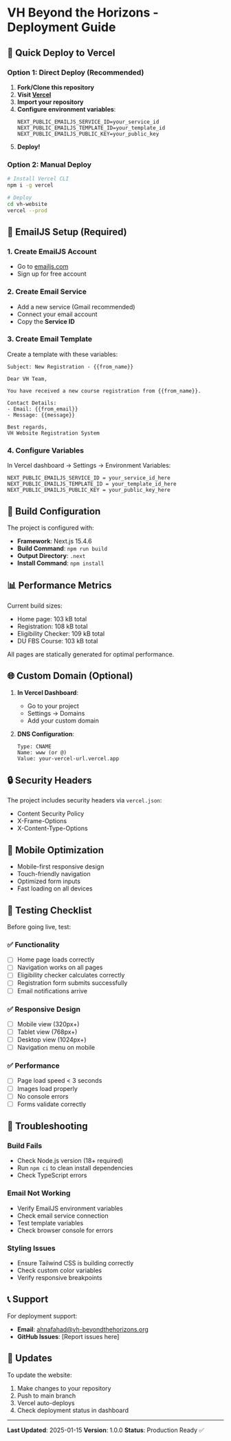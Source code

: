 # VH Beyond the Horizons - Deployment Guide

## 🚀 Quick Deploy to Vercel

### Option 1: Direct Deploy (Recommended)

1. **Fork/Clone this repository**
2. **Visit [Vercel](https://vercel.com/new)**
3. **Import your repository**
4. **Configure environment variables**:
   ```
   NEXT_PUBLIC_EMAILJS_SERVICE_ID=your_service_id
   NEXT_PUBLIC_EMAILJS_TEMPLATE_ID=your_template_id  
   NEXT_PUBLIC_EMAILJS_PUBLIC_KEY=your_public_key
   ```
5. **Deploy!**

### Option 2: Manual Deploy

```bash
# Install Vercel CLI
npm i -g vercel

# Deploy
cd vh-website
vercel --prod
```

## 📧 EmailJS Setup (Required)

### 1. Create EmailJS Account
- Go to [emailjs.com](https://www.emailjs.com/)
- Sign up for free account

### 2. Create Email Service
- Add a new service (Gmail recommended)
- Connect your email account
- Copy the **Service ID**

### 3. Create Email Template
Create a template with these variables:
```
Subject: New Registration - {{from_name}}

Dear VH Team,

You have received a new course registration from {{from_name}}.

Contact Details:
- Email: {{from_email}}
- Message: {{message}}

Best regards,
VH Website Registration System
```

### 4. Configure Variables
In Vercel dashboard → Settings → Environment Variables:
```
NEXT_PUBLIC_EMAILJS_SERVICE_ID = your_service_id_here
NEXT_PUBLIC_EMAILJS_TEMPLATE_ID = your_template_id_here
NEXT_PUBLIC_EMAILJS_PUBLIC_KEY = your_public_key_here
```

## 🔧 Build Configuration

The project is configured with:
- **Framework**: Next.js 15.4.6
- **Build Command**: `npm run build`
- **Output Directory**: `.next`
- **Install Command**: `npm install`

## 📊 Performance Metrics

Current build sizes:
- Home page: 103 kB total
- Registration: 108 kB total  
- Eligibility Checker: 109 kB total
- DU FBS Course: 103 kB total

All pages are statically generated for optimal performance.

## 🌐 Custom Domain (Optional)

1. **In Vercel Dashboard**:
   - Go to your project
   - Settings → Domains
   - Add your custom domain

2. **DNS Configuration**:
   ```
   Type: CNAME
   Name: www (or @)
   Value: your-vercel-url.vercel.app
   ```

## 🔒 Security Headers

The project includes security headers via `vercel.json`:
- Content Security Policy
- X-Frame-Options
- X-Content-Type-Options

## 📱 Mobile Optimization

- Mobile-first responsive design
- Touch-friendly navigation
- Optimized form inputs
- Fast loading on all devices

## 🧪 Testing Checklist

Before going live, test:

### ✅ Functionality
- [ ] Home page loads correctly
- [ ] Navigation works on all pages
- [ ] Eligibility checker calculates correctly
- [ ] Registration form submits successfully
- [ ] Email notifications arrive

### ✅ Responsive Design
- [ ] Mobile view (320px+)
- [ ] Tablet view (768px+)
- [ ] Desktop view (1024px+)
- [ ] Navigation menu on mobile

### ✅ Performance
- [ ] Page load speed < 3 seconds
- [ ] Images load properly
- [ ] No console errors
- [ ] Forms validate correctly

## 🚨 Troubleshooting

### Build Fails
- Check Node.js version (18+ required)
- Run `npm ci` to clean install dependencies
- Check TypeScript errors

### Email Not Working
- Verify EmailJS environment variables
- Check email service connection
- Test template variables
- Check browser console for errors

### Styling Issues
- Ensure Tailwind CSS is building correctly
- Check custom color variables
- Verify responsive breakpoints

## 📞 Support

For deployment support:
- **Email**: ahnafahad@vh-beyondthehorizons.org
- **GitHub Issues**: [Report issues here]

## 🔄 Updates

To update the website:
1. Make changes to your repository
2. Push to main branch  
3. Vercel auto-deploys
4. Check deployment status in dashboard

---

**Last Updated**: 2025-01-15
**Version**: 1.0.0
**Status**: Production Ready ✅